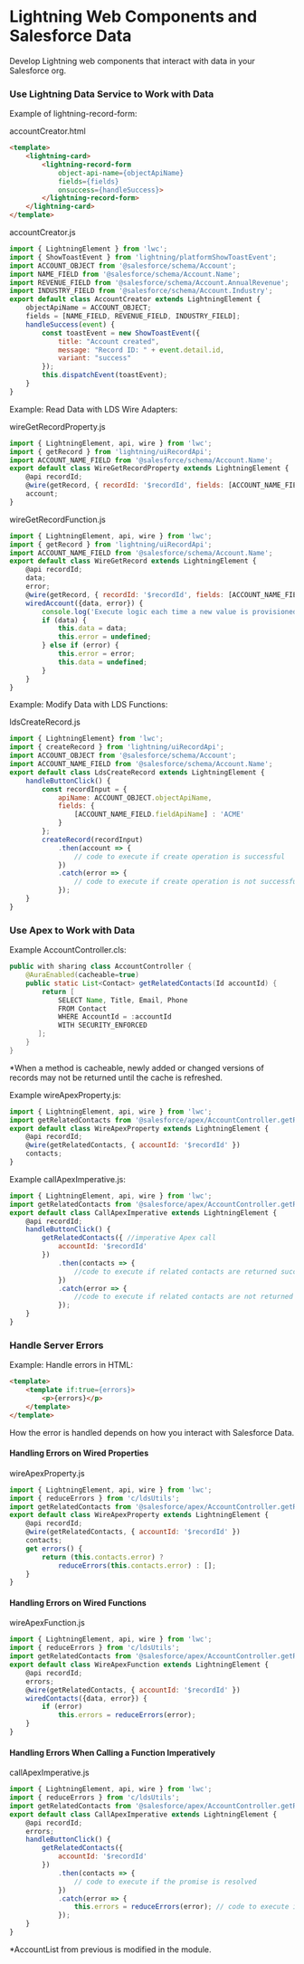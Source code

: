 # Lightning Web Components and Salesforce Data

Develop Lightning web components that interact with data in your Salesforce org.

### Use Lightning Data Service to Work with Data

Example of lightning-record-form:

accountCreator.html
```HTML
<template>
    <lightning-card>
        <lightning-record-form
            object-api-name={objectApiName}
            fields={fields}
            onsuccess={handleSuccess}>
        </lightning-record-form>
    </lightning-card>
</template>
```

accountCreator.js
```JavaScript
import { LightningElement } from 'lwc';
import { ShowToastEvent } from 'lightning/platformShowToastEvent';
import ACCOUNT_OBJECT from '@salesforce/schema/Account';
import NAME_FIELD from '@salesforce/schema/Account.Name';
import REVENUE_FIELD from '@salesforce/schema/Account.AnnualRevenue';
import INDUSTRY_FIELD from '@salesforce/schema/Account.Industry';
export default class AccountCreator extends LightningElement {
    objectApiName = ACCOUNT_OBJECT;
    fields = [NAME_FIELD, REVENUE_FIELD, INDUSTRY_FIELD];
    handleSuccess(event) {
        const toastEvent = new ShowToastEvent({
            title: "Account created",
            message: "Record ID: " + event.detail.id,
            variant: "success"
        });
        this.dispatchEvent(toastEvent);
    }
}
```

Example: Read Data with LDS Wire Adapters:

wireGetRecordProperty.js
```JavaScript
import { LightningElement, api, wire } from 'lwc';
import { getRecord } from 'lightning/uiRecordApi';
import ACCOUNT_NAME_FIELD from '@salesforce/schema/Account.Name';
export default class WireGetRecordProperty extends LightningElement {
    @api recordId;
    @wire(getRecord, { recordId: '$recordId', fields: [ACCOUNT_NAME_FIELD] })
    account;
}
```

wireGetRecordFunction.js
```JavaScript
import { LightningElement, api, wire } from 'lwc';
import { getRecord } from 'lightning/uiRecordApi';
import ACCOUNT_NAME_FIELD from '@salesforce/schema/Account.Name';
export default class WireGetRecord extends LightningElement {
    @api recordId;
    data;
    error;
    @wire(getRecord, { recordId: '$recordId', fields: [ACCOUNT_NAME_FIELD] })
    wiredAccount({data, error}) {
        console.log('Execute logic each time a new value is provisioned');
        if (data) {
            this.data = data;
            this.error = undefined;
        } else if (error) {
            this.error = error;
            this.data = undefined;
        }
    }
}
```

Example: Modify Data with LDS Functions:

ldsCreateRecord.js
```JavaScript
import { LightningElement} from 'lwc';
import { createRecord } from 'lightning/uiRecordApi';
import ACCOUNT_OBJECT from '@salesforce/schema/Account';
import ACCOUNT_NAME_FIELD from '@salesforce/schema/Account.Name';
export default class LdsCreateRecord extends LightningElement {
    handleButtonClick() {
        const recordInput = {
            apiName: ACCOUNT_OBJECT.objectApiName,
            fields: {
                [ACCOUNT_NAME_FIELD.fieldApiName] : 'ACME'
            }
        };
        createRecord(recordInput)
            .then(account => {
                // code to execute if create operation is successful
            })
            .catch(error => {
                // code to execute if create operation is not successful
            });
    }
}
```

### Use Apex to Work with Data

Example AccountController.cls:
```Java
public with sharing class AccountController {
    @AuraEnabled(cacheable=true)
    public static List<Contact> getRelatedContacts(Id accountId) {
        return [
            SELECT Name, Title, Email, Phone
            FROM Contact
            WHERE AccountId = :accountId
            WITH SECURITY_ENFORCED
       ];
    }
}
```
*When a method is cacheable, newly added or changed versions of records may not be returned until the cache is refreshed. 

Example wireApexProperty.js:
```JavaScript
import { LightningElement, api, wire } from 'lwc';
import getRelatedContacts from '@salesforce/apex/AccountController.getRelatedContacts';
export default class WireApexProperty extends LightningElement {
    @api recordId;
    @wire(getRelatedContacts, { accountId: '$recordId' })
    contacts;
}
```

Example callApexImperative.js:
```JavaScript
import { LightningElement, api, wire } from 'lwc';
import getRelatedContacts from '@salesforce/apex/AccountController.getRelatedContacts';
export default class CallApexImperative extends LightningElement {
    @api recordId;
    handleButtonClick() {
        getRelatedContacts({ //imperative Apex call
            accountId: '$recordId'
        })
            .then(contacts => {
                //code to execute if related contacts are returned successfully
            })
            .catch(error => {
                //code to execute if related contacts are not returned successfully
            });
    }
}
```

### Handle Server Errors

Example: Handle errors in HTML:
```HTML
<template>
    <template if:true={errors}>
        <p>{errors}</p>
    </template>
</template>
```

How the error is handled depends on how you interact with Salesforce Data.

#### Handling Errors on Wired Properties

wireApexProperty.js
```JavaScript
import { LightningElement, api, wire } from 'lwc';
import { reduceErrors } from 'c/ldsUtils';
import getRelatedContacts from '@salesforce/apex/AccountController.getRelatedContacts';
export default class WireApexProperty extends LightningElement {
    @api recordId;
    @wire(getRelatedContacts, { accountId: '$recordId' })
    contacts;
    get errors() {
        return (this.contacts.error) ?
            reduceErrors(this.contacts.error) : [];
    }
}
```

#### Handling Errors on Wired Functions

wireApexFunction.js
```JavaScript
import { LightningElement, api, wire } from 'lwc';
import { reduceErrors } from 'c/ldsUtils';
import getRelatedContacts from '@salesforce/apex/AccountController.getRelatedContacts';
export default class WireApexFunction extends LightningElement {
    @api recordId;
    errors;
    @wire(getRelatedContacts, { accountId: '$recordId' })
    wiredContacts({data, error}) {
        if (error)
            this.errors = reduceErrors(error);
    }
}
```

#### Handling Errors When Calling a Function Imperatively

callApexImperative.js
```JavaScript
import { LightningElement, api, wire } from 'lwc';
import { reduceErrors } from 'c/ldsUtils';
import getRelatedContacts from '@salesforce/apex/AccountController.getRelatedContacts';
export default class CallApexImperative extends LightningElement {
    @api recordId;
    errors;
    handleButtonClick() {
        getRelatedContacts({
            accountId: '$recordId'
        })
            .then(contacts => {
                // code to execute if the promise is resolved
            })
            .catch(error => {
                this.errors = reduceErrors(error); // code to execute if the promise is rejected
            });
    }
}
```

*AccountList from previous is modified in the module.
